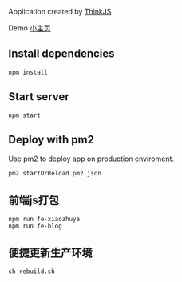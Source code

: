
Application created by [ThinkJS](http://www.thinkjs.org)

Demo [小主页](http://xiaozhuye.com)

## Install dependencies

```
npm install
```

## Start server

```
npm start
```

## Deploy with pm2

Use pm2 to deploy app on production enviroment.

```
pm2 startOrReload pm2.json
```

## 前端js打包

```
npm run fe-xiaozhuye
npm run fe-blog
```

## 便捷更新生产环境

```
sh rebuild.sh
```